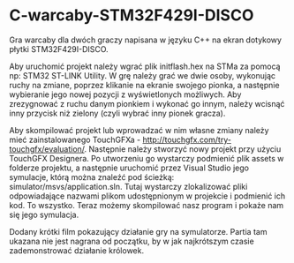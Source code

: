 # C-warcaby-STM32F429I-DISCO
Gra warcaby dla dwóch graczy napisana w języku C++ na ekran dotykowy płytki STM32F429I-DISCO.

Aby uruchomić projekt należy wgrać plik initflash.hex na STMa za pomocą np: STM32 ST-LINK Utility. 
W grę należy grać we dwie osoby, wykonując ruchy na zmiane, poprzez klikanie na ekranie swojego pionka, a następnie wybieranie jego nowej pozycji z wyświetlonych możliwych. Aby zrezygnować z ruchu danym pionkiem i wykonać go innym, należy wcisnąć inny przycisk niż zielony (czyli wybrać inny pionek gracza).

Aby skompilować projekt lub wprowadzać w nim własne zmiany należy mieć zainstalowanego TouchGFXa - http://touchgfx.com/try-touchgfx/evaluation/. Następnie należy stworzyć nowy projekt przy użyciu TouchGFX Designera. Po utworzeniu go wystarczy podmienić plik assets w folderze projektu, a następnie uruchomić przez Visual Studio jego symulacje, którą można znaleźć pod ścieżką: simulator/msvs/application.sln. Tutaj wystarczy zlokalizować pliki odpowiadające nazwami plikom udostępnionym w projekcie i podmienić ich kod. To wszystko. Teraz możemy skompilować nasz program i pokaże nam się jego symulacja.

Dodany krótki film pokazujący działanie gry na symulatorze. Partia tam ukazana nie jest nagrana od początku, by w jak najkrótszym czasie zademonstrować działanie królowek.
